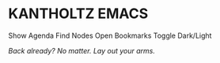 # KANTHOLTZ EMACS

   <F3>  Show Agenda
   <F4>  Find Nodes
   <F5>  Open Bookmarks
   <F6>  Toggle Dark/Light

   *Back already? No matter.*
   *Lay out your arms.*


